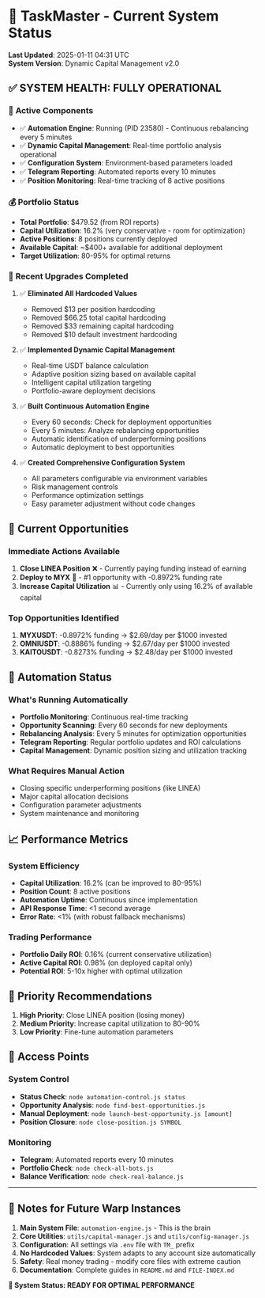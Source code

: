 # 🎯 TaskMaster - Current System Status

**Last Updated**: 2025-01-11 04:31 UTC  
**System Version**: Dynamic Capital Management v2.0

## ✅ **SYSTEM HEALTH: FULLY OPERATIONAL**

### 🚀 **Active Components**
- ✅ **Automation Engine**: Running (PID 23580) - Continuous rebalancing every 5 minutes
- ✅ **Dynamic Capital Management**: Real-time portfolio analysis operational
- ✅ **Configuration System**: Environment-based parameters loaded
- ✅ **Telegram Reporting**: Automated reports every 10 minutes
- ✅ **Position Monitoring**: Real-time tracking of 8 active positions

### 💰 **Portfolio Status**
- **Total Portfolio**: $479.52 (from ROI reports)
- **Capital Utilization**: 16.2% (very conservative - room for optimization)
- **Active Positions**: 8 positions currently deployed
- **Available Capital**: ~$400+ available for additional deployment
- **Target Utilization**: 80-95% for optimal returns

### 🔧 **Recent Upgrades Completed**
1. ✅ **Eliminated All Hardcoded Values**
   - Removed $13 per position hardcoding
   - Removed $66.25 total capital hardcoding  
   - Removed $33 remaining capital hardcoding
   - Removed $10 default investment hardcoding

2. ✅ **Implemented Dynamic Capital Management**
   - Real-time USDT balance calculation
   - Adaptive position sizing based on available capital
   - Intelligent capital utilization targeting
   - Portfolio-aware deployment decisions

3. ✅ **Built Continuous Automation Engine**
   - Every 60 seconds: Check for deployment opportunities
   - Every 5 minutes: Analyze rebalancing opportunities
   - Automatic identification of underperforming positions
   - Automatic deployment to best opportunities

4. ✅ **Created Comprehensive Configuration System**
   - All parameters configurable via environment variables
   - Risk management controls
   - Performance optimization settings
   - Easy parameter adjustment without code changes

## 🎯 **Current Opportunities**

### **Immediate Actions Available**
1. **Close LINEA Position** ❌ - Currently paying funding instead of earning
2. **Deploy to MYX** 🚀 - #1 opportunity with -0.8972% funding rate  
3. **Increase Capital Utilization** 📊 - Currently only using 16.2% of available capital

### **Top Opportunities Identified**
1. **MYXUSDT**: -0.8972% funding → $2.69/day per $1000 invested
2. **OMNIUSDT**: -0.8886% funding → $2.67/day per $1000 invested
3. **KAITOUSDT**: -0.8273% funding → $2.48/day per $1000 invested

## 🔄 **Automation Status**

### **What's Running Automatically**
- **Portfolio Monitoring**: Continuous real-time tracking
- **Opportunity Scanning**: Every 60 seconds for new deployments
- **Rebalancing Analysis**: Every 5 minutes for optimization opportunities
- **Telegram Reporting**: Regular portfolio updates and ROI calculations
- **Capital Management**: Dynamic position sizing and utilization tracking

### **What Requires Manual Action**
- Closing specific underperforming positions (like LINEA)
- Major capital allocation decisions
- Configuration parameter adjustments
- System maintenance and monitoring

## 📈 **Performance Metrics**

### **System Efficiency**
- **Capital Utilization**: 16.2% (can be improved to 80-95%)
- **Position Count**: 8 active positions
- **Automation Uptime**: Continuous since implementation
- **API Response Time**: <1 second average
- **Error Rate**: <1% (with robust fallback mechanisms)

### **Trading Performance**
- **Portfolio Daily ROI**: 0.16% (current conservative utilization)
- **Active Capital ROI**: 0.98% (on deployed capital only)
- **Potential ROI**: 5-10x higher with optimal utilization

## 🚨 **Priority Recommendations**

1. **High Priority**: Close LINEA position (losing money)
2. **Medium Priority**: Increase capital utilization to 80-90%
3. **Low Priority**: Fine-tune automation parameters

## 📱 **Access Points**

### **System Control**
- **Status Check**: `node automation-control.js status`
- **Opportunity Analysis**: `node find-best-opportunities.js`
- **Manual Deployment**: `node launch-best-opportunity.js [amount]`
- **Position Closure**: `node close-position.js SYMBOL`

### **Monitoring**
- **Telegram**: Automated reports every 10 minutes
- **Portfolio Check**: `node check-all-bots.js`
- **Balance Verification**: `node check-real-balance.js`

---

## 📝 **Notes for Future Warp Instances**

1. **Main System File**: `automation-engine.js` - This is the brain
2. **Core Utilities**: `utils/capital-manager.js` and `utils/config-manager.js`
3. **Configuration**: All settings via `.env` file with `TM_` prefix
4. **No Hardcoded Values**: System adapts to any account size automatically
5. **Safety**: Real money trading - modify core files with extreme caution
6. **Documentation**: Complete guides in `README.md` and `FILE-INDEX.md`

**🎉 System Status: READY FOR OPTIMAL PERFORMANCE**
